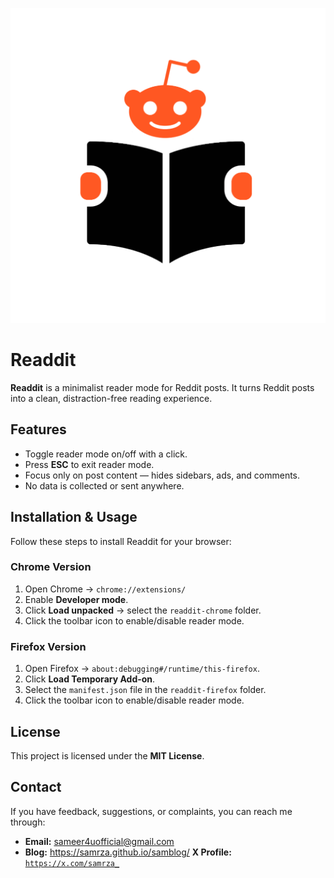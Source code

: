 ![Readdit Logo](/readdit-chrome/icons/icon128.png)

# Readdit

**Readdit** is a minimalist reader mode for Reddit posts. It turns Reddit posts into a clean, distraction-free reading experience.

## Features

- Toggle reader mode on/off with a click.
- Press **ESC** to exit reader mode.
- Focus only on post content — hides sidebars, ads, and comments.
- No data is collected or sent anywhere.

## Installation & Usage

Follow these steps to install Readdit for your browser:

### Chrome Version

1. Open Chrome → `chrome://extensions/`
2. Enable **Developer mode**.
3. Click **Load unpacked** → select the `readdit-chrome` folder.
4. Click the toolbar icon to enable/disable reader mode.

### Firefox Version

1. Open Firefox → `about:debugging#/runtime/this-firefox`.
2. Click **Load Temporary Add-on**.
3. Select the `manifest.json` file in the `readdit-firefox` folder.
4. Click the toolbar icon to enable/disable reader mode.

## License

This project is licensed under the **MIT License**.

## Contact

If you have feedback, suggestions, or complaints, you can reach me through:

- <strong>Email:</strong> <a href="mailto:sameer4uofficial@gmail.com" target="_blank">sameer4uofficial@gmail.com</a>
- <strong>Blog:</strong> <a href="https://samrza.github.io/samblog/" target="_blank">https://samrza.github.io/samblog/</a>
<strong>X Profile:</strong> <a href="https://x.com/samrza_" target="_blank">`https://x.com/samrza_`</a>


